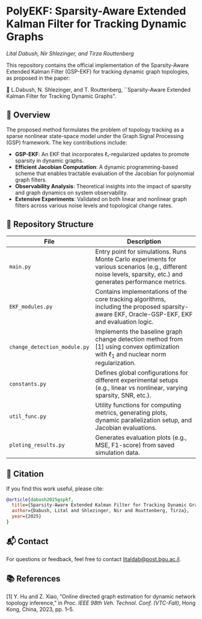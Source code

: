 # PolyEKF: Sparsity-Aware Extended Kalman Filter for Tracking Dynamic Graphs
*Lital Dabush, Nir Shlezinger, and Tirza Routtenberg*

This repository contains the official implementation of the Sparsity-Aware Extended Kalman Filter (GSP-EKF) for tracking dynamic graph topologies, as proposed in the paper:

📄 L.Dabush, N. Shlezinger, and T. Routtenberg, ``Sparsity-Aware Extended Kalman Filter for Tracking Dynamic Graphs".

## 🧠 Overview

The proposed method formulates the problem of topology tracking as a sparse nonlinear state-space model under the Graph Signal Processing (GSP) framework. The key contributions include:

- **GSP-EKF**: An EKF that incorporates ℓ₁-regularized updates to promote sparsity in dynamic graphs.
- **Efficient Jacobian Computation**: A dynamic programming-based scheme that enables tractable evaluation of the Jacobian for polynomial graph filters.
- **Observability Analysis**: Theoretical insights into the impact of sparsity and graph dynamics on system observability.
- **Extensive Experiments**: Validated on both linear and nonlinear graph filters across various noise levels and topological change rates.


## 📂 Repository Structure
| File                             | Description                                                                                                                                                       |
| -------------------------------- | ----------------------------------------------------------------------------------------------------------------------------------------------------------------- |
| `main.py`                        | Entry point for simulations. Runs Monte Carlo experiments for various scenarios (e.g., different noise levels, sparsity, etc.) and generates performance metrics. |
| `EKF_modules.py`                 | Contains implementations of the core tracking algorithms, including the proposed sparsity-aware EKF, Oracle-GSP-EKF, EKF and evaluation logic.                    |
| `change_detection_module.py`     | Implements the baseline graph change detection method from [1] using convex optimization with $\ell_1$ and nuclear norm regularization.                           |
| `constants.py`                   | Defines global configurations for different experimental setups (e.g., linear vs nonlinear, varying sparsity, SNR, etc.).                                         |
| `util_func.py`                   | Utility functions for computing metrics, generating plots, dynamic parallelization setup, and Jacobian evaluations.                                               |
| `ploting_results.py`             | Generates evaluation plots (e.g., MSE, F1-score) from saved simulation data.                                                                                      |


## 📘 Citation
If you find this work useful, please cite:

```bibtex
@article{dabush2025gspkf,
  title={Sparsity-Aware Extended Kalman Filter for Tracking Dynamic Graphs},
  author={Dabush, Lital and Shlezinger, Nir and Routtenberg, Tirza},
  year={2025}
}
```


## 📬 Contact
For questions or feedback, feel free to contact litaldab@post.bgu.ac.il.


## 📚 References

[1] Y. Hu and Z. Xiao, “Online directed graph estimation for dynamic network topology inference,” in *Proc. IEEE 98th Veh. Technol. Conf. (VTC-Fall)*, Hong Kong, China, 2023, pp. 1–5.
